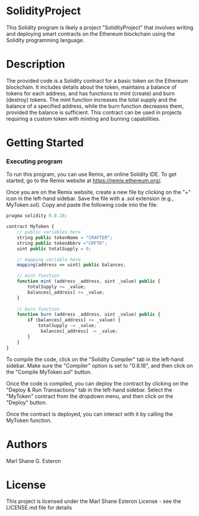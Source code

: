 # SolidityProject
This Solidity program is likely a project "SolidityProject" that involves writing and deploying smart contracts on the Ethereum blockchain using the Solidity programming language.

# Description
The provided code is a Solidity contract for a basic token on the Ethereum blockchain. It includes details about the token, maintains a balance of tokens for each address, and has functions to mint (create) and burn (destroy) tokens. The mint function increases the total supply and the balance of a specified address, while the burn function decreases them, provided the balance is sufficient. This contract can be used in projects requiring a custom token with minting and burning capabilities.

# Getting Started
### Executing program
To run this program, you can use Remix, an online Solidity IDE. To get started, go to the Remix website at https://remix.ethereum.org/.

Once you are on the Remix website, create a new file by clicking on the "+" icon in the left-hand sidebar. Save the file with a .sol extension (e.g., MyToken.sol). Copy and paste the following code into the file:
```javascript
pragma solidity 0.8.18;

contract MyToken {
    // public variables here
    string public tokenName = "CRAFTER";
    string public tokenAbbrv ="CRFTR";
    uint public totalSupply = 0;

    // mapping variable here
    mapping(address => uint) public balances;

    // mint function
    function mint (address _address, uint _value) public {
        totalSupply += _value;
        balances[_address] += _value;
    }
    
    // burn function
    function burn (address _address, uint _value) public {
        if (balances[_address] >= _value) {
            totalSupply -= _value;
             balances[_address] -= _value;
        }
    }
}
```
To compile the code, click on the "Solidity Compiler" tab in the left-hand sidebar. Make sure the "Compiler" option is set to "0.8.18", and then click on the "Compile MyToken.sol" button.

Once the code is compiled, you can deploy the contract by clicking on the "Deploy & Run Transactions" tab in the left-hand sidebar. Select the "MyToken" contract from the dropdown menu, and then click on the "Deploy" button.

Once the contract is deployed, you can interact with it by calling the MyToken function. 

# Authors
Marl Shane G. Esteron

# License
This project is licensed under the Marl Shane Esteron License - see the LICENSE.md file for details

